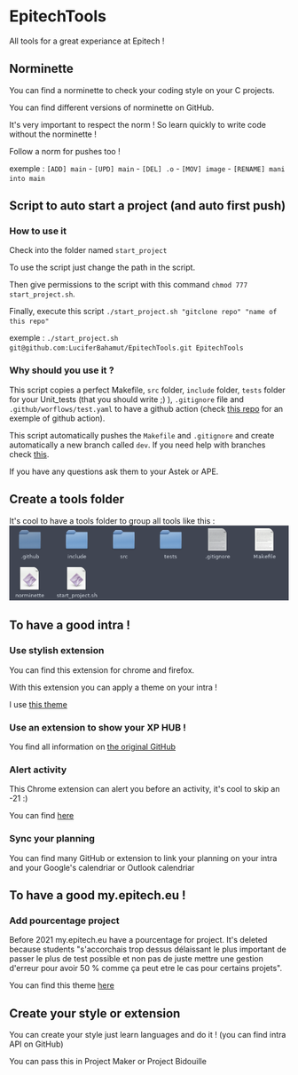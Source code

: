 # EpitechTools
All tools for a great experiance at Epitech !

## Norminette

You can find a norminette to check your coding style on your C projects.

You can find different versions of norminette on GitHub.

It's very important to respect the norm ! So learn quickly to write code without the norminette !

Follow a norm for pushes too !

exemple : `[ADD] main` - `[UPD] main` - `[DEL] .o` - `[MOV] image` - `[RENAME] mani into main`

## Script to auto start a project (and auto first push)

### How to use it

Check into the folder named `start_project`

To use the script just change the path in the script.

Then give permissions to the script with this command `chmod 777 start_project.sh`.

Finally, execute this script `./start_project.sh "gitclone repo" "name of this repo"`

exemple : `./start_project.sh git@github.com:LuciferBahamut/EpitechTools.git EpitechTools`

### Why should you use it ?

This script copies a perfect Makefile, `src` folder, `include` folder, `tests` folder for your Unit_tests (that you should write ;) ), `.gitignore` file and `.github/worflows/test.yaml` to have a github action (check [this repo](https://github.com/LuciferBahamut/workshop-ga-LuciferBahamut) for an exemple of github action).

This script automatically pushes the `Makefile` and `.gitignore` and create automatically a new branch called `dev`. If you need help with branches check [this](https://riptutorial.com/git/example/1633/creating-and-checking-out-new-branches).

If you have any questions ask them to your Astek or APE.

## Create a tools folder

It's cool to have a tools folder to group all tools like this :
![toolsfolder](img/toolsfolder.png)

## To have a good intra !

### Use stylish extension

You can find this extension for chrome and firefox.

With this extension you can apply a theme on your intra !

I use [this theme](https://userstyles.org/styles/136022/epitech-flat-intranet)

### Use an extension to show your XP HUB !

You find all information on [the original GitHub](https://github.com/NialaH/intraxphub_chrome)

### Alert activity

This Chrome extension can alert you before an activity, it's cool to skip an -21 :)

You can find [here](https://chrome.google.com/webstore/detail/epitech-manager/jekeepplfbimflieidnckjigmmnjaadm?hl=fr)

### Sync your planning

You can find many GitHub or extension to link your planning on your intra and your Google's calendriar or Outlook calendriar

## To have a good my.epitech.eu !

### Add pourcentage project

Before 2021 my.epitech.eu have a pourcentage for project. It's deleted because students "s'accorchais trop dessus délaissant le plus important de passer le plus de test possible et non pas de juste mettre une gestion d'erreur pour avoir 50 % comme ça peut etre le cas pour certains projets".

You can find this theme [here](https://github.com/alwyn974/MyEpitechExt)

## Create your style or extension

You can create your style just learn languages and do it ! (you can find intra API on GitHub)

You can pass this in Project Maker or Project Bidouille